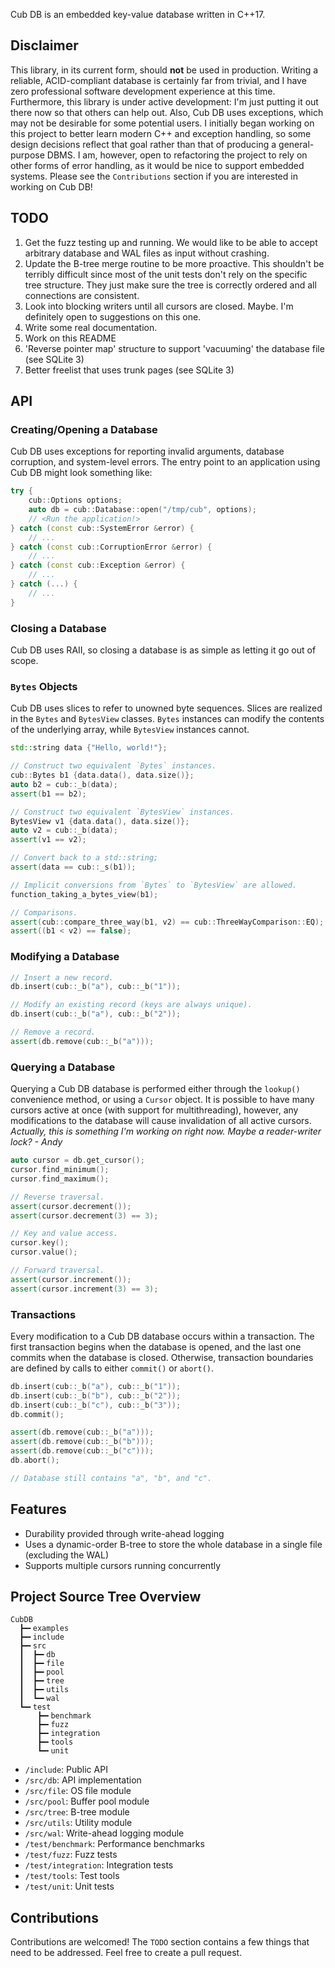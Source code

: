 
Cub DB is an embedded key-value database written in C++17.

## Disclaimer
This library, in its current form, should **not** be used in production.
Writing a reliable, ACID-compliant database is certainly far from trivial, and I have zero professional software development experience at this time.
Furthermore, this library is under active development: I'm just putting it out there now so that others can help out.
Also, Cub DB uses exceptions, which may not be desirable for some potential users.
I initially began working on this project to better learn modern C++ and exception handling, so some design decisions reflect that goal rather than that of producing a general-purpose DBMS.
I am, however, open to refactoring the project to rely on other forms of error handling, as it would be nice to support embedded systems.
Please see the `Contributions` section if you are interested in working on Cub DB!

## TODO
1. Get the fuzz testing up and running. 
We would like to be able to accept arbitrary database and WAL files as input without crashing.
2. Update the B-tree merge routine to be more proactive.
This shouldn't be terribly difficult since most of the unit tests don't rely on the specific tree structure.
They just make sure the tree is correctly ordered and all connections are consistent.
3. Look into blocking writers until all cursors are closed. 
Maybe. 
I'm definitely open to suggestions on this one.
4. Write some real documentation.
5. Work on this README
6. 'Reverse pointer map' structure to support 'vacuuming' the database file (see SQLite 3)
7. Better freelist that uses trunk pages (see SQLite 3)

## API

### Creating/Opening a Database
Cub DB uses exceptions for reporting invalid arguments, database corruption, and system-level errors.
The entry point to an application using Cub DB might look something like:

```C++
try {
    cub::Options options;
    auto db = cub::Database::open("/tmp/cub", options);
    // <Run the application!>
} catch (const cub::SystemError &error) {
    // ...
} catch (const cub::CorruptionError &error) {
    // ...
} catch (const cub::Exception &error) {
    // ...
} catch (...) {
    // ...
}
```

### Closing a Database
Cub DB uses RAII, so closing a database is as simple as letting it go out of scope.

### `Bytes` Objects
Cub DB uses slices to refer to unowned byte sequences.
Slices are realized in the `Bytes` and `BytesView` classes.
`Bytes` instances can modify the contents of the underlying array, while `BytesView` instances cannot.

```C++
std::string data {"Hello, world!"};

// Construct two equivalent `Bytes` instances.
cub::Bytes b1 {data.data(), data.size()};
auto b2 = cub::_b(data);
assert(b1 == b2);

// Construct two equivalent `BytesView` instances.
BytesView v1 {data.data(), data.size()};
auto v2 = cub::_b(data);
assert(v1 == v2);

// Convert back to a std::string;
assert(data == cub::_s(b1));

// Implicit conversions from `Bytes` to `BytesView` are allowed.
function_taking_a_bytes_view(b1);

// Comparisons.
assert(cub::compare_three_way(b1, v2) == cub::ThreeWayComparison::EQ);
assert((b1 < v2) == false);
```

### Modifying a Database

```C++
// Insert a new record.
db.insert(cub::_b("a"), cub::_b("1"));

// Modify an existing record (keys are always unique).
db.insert(cub::_b("a"), cub::_b("2"));

// Remove a record.
assert(db.remove(cub::_b("a")));
```

### Querying a Database
Querying a Cub DB database is performed either through the `lookup()` convenience method, or using a `Cursor` object.
It is possible to have many cursors active at once (with support for multithreading), however, any modifications to the database will cause invalidation of all active cursors.
*Actually, this is something I'm working on right now. Maybe a reader-writer lock? - Andy*

```C++
auto cursor = db.get_cursor();
cursor.find_minimum();
cursor.find_maximum();

// Reverse traversal.
assert(cursor.decrement());
assert(cursor.decrement(3) == 3);

// Key and value access.
cursor.key();
cursor.value();

// Forward traversal.
assert(cursor.increment());
assert(cursor.increment(3) == 3);
```

### Transactions
Every modification to a Cub DB database occurs within a transaction.
The first transaction begins when the database is opened, and the last one commits when the database is closed.
Otherwise, transaction boundaries are defined by calls to either `commit()` or `abort()`.

```C++
db.insert(cub::_b("a"), cub::_b("1"));
db.insert(cub::_b("b"), cub::_b("2"));
db.insert(cub::_b("c"), cub::_b("3"));
db.commit();

assert(db.remove(cub::_b("a")));
assert(db.remove(cub::_b("b")));
assert(db.remove(cub::_b("c")));
db.abort();

// Database still contains "a", "b", and "c".
```

## Features
+ Durability provided through write-ahead logging
+ Uses a dynamic-order B-tree to store the whole database in a single file (excluding the WAL)
+ Supports multiple cursors running concurrently

## Project Source Tree Overview

```
CubDB
  ┣━╸examples
  ┣━╸include
  ┣━╸src
  ┃  ┣━╸db
  ┃  ┣━╸file
  ┃  ┣━╸pool
  ┃  ┣━╸tree
  ┃  ┣━╸utils
  ┃  ┗━╸wal
  ┗━╸test
      ┣━╸benchmark
      ┣━╸fuzz
      ┣━╸integration
      ┣━╸tools
      ┗━╸unit
```

+ `/include`: Public API
+ `/src/db`: API implementation
+ `/src/file`: OS file module
+ `/src/pool`: Buffer pool module
+ `/src/tree`: B-tree module
+ `/src/utils`: Utility module
+ `/src/wal`: Write-ahead logging module
+ `/test/benchmark`: Performance benchmarks
+ `/test/fuzz`: Fuzz tests
+ `/test/integration`: Integration tests
+ `/test/tools`: Test tools
+ `/test/unit`: Unit tests

## Contributions
Contributions are welcomed!
The `TODO` section contains a few things that need to be addressed.
Feel free to create a pull request.
